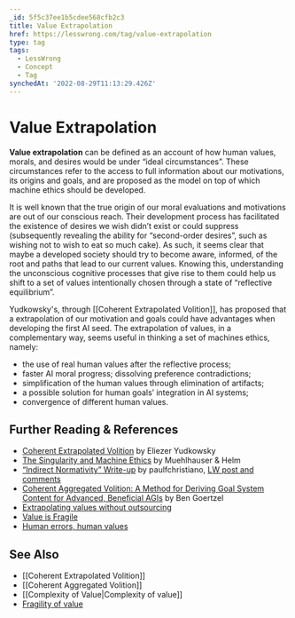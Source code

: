 ```yaml
---
_id: 5f5c37ee1b5cdee568cfb2c3
title: Value Extrapolation
href: https://lesswrong.com/tag/value-extrapolation
type: tag
tags:
  - LessWrong
  - Concept
  - Tag
synchedAt: '2022-08-29T11:13:29.426Z'
---
```

# Value Extrapolation

**Value extrapolation** can be defined as an account of how human values, morals, and desires would be under “ideal circumstances”. These circumstances refer to the access to full information about our motivations, its origins and goals, and are proposed as the model on top of which machine ethics should be developed.

It is well known that the true origin of our moral evaluations and motivations are out of our conscious reach. Their development process has facilitated the existence of desires we wish didn’t exist or could suppress (subsequently revealing the ability for “second-order desires”, such as wishing not to wish to eat so much cake). As such, it seems clear that maybe a developed society should try to become aware, informed, of the root and paths that lead to our current values. Knowing this, understanding the unconscious cognitive processes that give rise to them could help us shift to a set of values intentionally chosen through a state of “reflective equilibrium”.

Yudkowsky's, through [[Coherent Extrapolated Volition]], has proposed that a extrapolation of our motivation and goals could have advantages when developing the first AI seed. The extrapolation of values, in a complementary way, seems useful in thinking a set of machines ethics, namely:

*   the use of real human values after the reflective process;
*   faster AI moral progress; dissolving preference contradictions;
*   simplification of the human values through elimination of artifacts;
*   a possible solution for human goals’ integration in AI systems;
*   convergence of different human values.

## Further Reading & References

*   [Coherent Extrapolated Volition](http://intelligence.org/files/CEV.pdf) by Eliezer Yudkowsky
*   [The Singularity and Machine Ethics](http://intelligence.org/files/SaME.pdf) by Muehlhauser & Helm
*   [“Indirect Normativity” Write-up](http://ordinaryideas.wordpress.com/2012/04/21/indirect-normativity-write-up/) by paulfchristiano, [LW post and comments](http://lesswrong.com/lw/c0k/formalizing_value_extrapolation/)
*   [Coherent Aggregated Volition: A Method for Deriving Goal System Content for Advanced, Beneficial AGIs](http://multiverseaccordingtoben.blogspot.ca/2010/03/coherent-aggregated-volition-toward.html) by Ben Goertzel
*   [Extrapolating values without outsourcing](http://lesswrong.com/lw/c1x/extrapolating_values_without_outsourcing/)
*   [Value is Fragile](http://lesswrong.com/lw/y3/value_is_fragile/)
*   [Human errors, human values](http://lesswrong.com/lw/55n)

## See Also

*   [[Coherent Extrapolated Volition]]
*   [[Coherent Aggregated Volition]]
*   [[Complexity of Value|Complexity of value]]
*   [Fragility of value](https://wiki.lesswrong.com/wiki/Fragility_of_value)